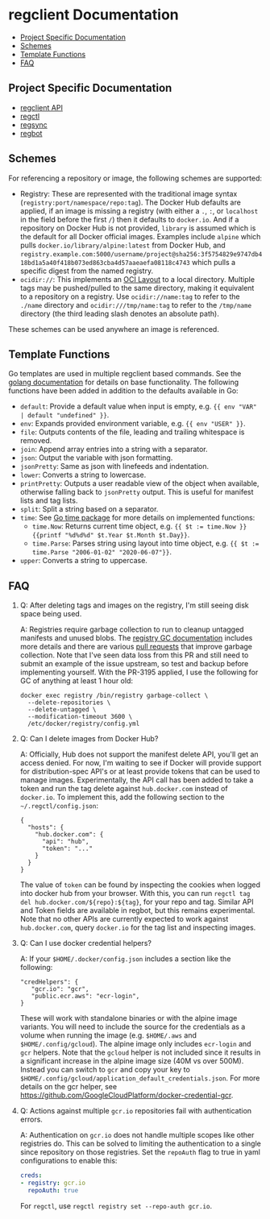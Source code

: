 # regclient Documentation

- [Project Specific Documentation](#project-specific-documentation)
- [Schemes](#schemes)
- [Template Functions](#template-functions)
- [FAQ](#faq)

## Project Specific Documentation

- [regclient API](https://pkg.go.dev/github.com/regclient/regclient)
- [regctl](regctl.md)
- [regsync](regsync.md)
- [regbot](regbot.md)

## Schemes

For referencing a repository or image, the following schemes are supported:

- Registry:
  These are represented with the traditional image syntax (`registry:port/namespace/repo:tag`).
  The Docker Hub defaults are applied, if an image is missing a registry (with either a `.`, `:`, or `localhost` in the field before the first `/`) then it defaults to `docker.io`.
  And if a repository on Docker Hub is not provided, `library` is assumed which is the default for all Docker official images.
  Examples include `alpine` which pulls `docker.io/library/alpine:latest` from Docker Hub, and `registry.example.com:5000/username/project@sha256:3f5754829e9747db418bd1a5a40f418b073ed863cba4d57aaeaefa08118c4743` which pulls a specific digest from the named registry.
- `ocidir://`:
  This implements an [OCI Layout](https://github.com/opencontainers/image-spec/blob/main/image-layout.md) to a local directory.
  Multiple tags may be pushed/pulled to the same directory, making it equivalent to a repository on a registry.
  Use `ocidir://name:tag` to refer to the `./name` directory and `ocidir:///tmp/name:tag` to refer to the `/tmp/name` directory (the third leading slash denotes an absolute path).

These schemes can be used anywhere an image is referenced.

## Template Functions

Go templates are used in multiple regclient based commands.
See the [golang documentation](https://golang.org/pkg/text/template/) for details on base functionality.
The following functions have been added in addition to the defaults available in Go:

- `default`:
  Provide a default value when input is empty, e.g. `{{ env "VAR" | default "undefined" }}`.
- `env`:
  Expands provided environment variable, e.g. `{{ env "USER" }}`.
- `file`:
  Outputs contents of the file, leading and trailing whitespace is removed.
- `join`:
  Append array entries into a string with a separator.
- `json`:
  Output the variable with json formatting.
- `jsonPretty`:
  Same as json with linefeeds and indentation.
- `lower`:
  Converts a string to lowercase.
- `printPretty`:
  Outputs a user readable view of the object when available, otherwise falling back to `jsonPretty` output.
  This is useful for manifest lists and tag lists.
- `split`:
  Split a string based on a separator.
- `time`:
  See [Go time package](https://pkg.go.dev/time) for more details on implemented functions:
  - `time.Now`:
    Returns current time object, e.g. `{{ $t := time.Now }}{{printf "%d%d%d" $t.Year $t.Month $t.Day}}`.
  - `time.Parse`:
    Parses string using layout into time object, e.g. `{{ $t := time.Parse "2006-01-02" "2020-06-07"}}`.
- `upper`:
  Converts a string to uppercase.

## FAQ

1. Q: After deleting tags and images on the registry, I'm still seeing disk space being used.

   A: Registries require garbage collection to run to cleanup untagged manifests and unused blobs.
   The [registry GC documentation](https://docs.docker.com/registry/garbage-collection/) includes more details and there are various [pull requests](https://github.com/distribution/distribution/pull/3195) that improve garbage collection.
   Note that I've seen data loss from this PR and still need to submit an example of the issue upstream, so test and backup before implementing yourself.
   With the PR-3195 applied, I use the following for GC of anything at least 1 hour old:

   ```shell
   docker exec registry /bin/registry garbage-collect \
     --delete-repositories \
     --delete-untagged \
     --modification-timeout 3600 \
     /etc/docker/registry/config.yml
   ```

1. Q: Can I delete images from Docker Hub?

   A: Officially, Hub does not support the manifest delete API, you'll get an access denied.
   For now, I'm waiting to see if Docker will provide support for distribution-spec API's or at least provide tokens that can be used to manage images.
   Experimentally, the API call has been added to take a token and run the tag delete against `hub.docker.com` instead of `docker.io`.
   To implement this, add the following section to the `~/.regctl/config.json`:

   ```jsonc
   {
     "hosts": {
       "hub.docker.com": {
         "api": "hub",
         "token": "..."
       }
     }
   }
   ```

   The value of `token` can be found by inspecting the cookies when logged into docker hub from your browser.
   With this, you can run `regctl tag del hub.docker.com/${repo}:${tag}`, for your repo and tag.
   Similar API and Token fields are available in regbot, but this remains experimental.
   Note that no other APIs are currently expected to work against `hub.docker.com`, query `docker.io` for the tag list and inspecting images.

1. Q: Can I use docker credential helpers?

   A: If your `$HOME/.docker/config.json` includes a section like the following:

   ```jsonc
   "credHelpers": {
      "gcr.io": "gcr", 
      "public.ecr.aws": "ecr-login", 
   }
   ```

   These will work with standalone binaries or with the alpine image variants.
   You will need to include the source for the credentials as a volume when running the image (e.g. `$HOME/.aws` and `$HOME/.config/gcloud`).
   The alpine image only includes `ecr-login` and `gcr` helpers.
   Note that the `gcloud` helper is not included since it results in a significant increase in the alpine image size (40M vs over 500M).
   Instead you can switch to `gcr` and copy your key to `$HOME/.config/gcloud/application_default_credentials.json`.
   For more details on the gcr helper, see <https://github.com/GoogleCloudPlatform/docker-credential-gcr>.

1. Q: Actions against multiple `gcr.io` repositories fail with authentication errors.

   A: Authentication on `gcr.io` does not handle multiple scopes like other registries do.
   This can be solved to limiting the authentication to a single since repository on those registries.
   Set the `repoAuth` flag to true in yaml configurations to enable this:

   ```yaml
   creds:
   - registry: gcr.io
     repoAuth: true
   ```

   For `regctl`, use `regctl registry set --repo-auth gcr.io`.
